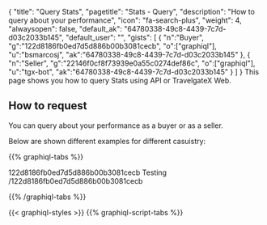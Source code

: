 {
"title": "Query Stats",
"pagetitle": "Stats - Query",
"description": "How to query about your performance",
"icon": "fa-search-plus",
"weight": 4,
"alwaysopen": false,
"default_ak": "64780338-49c8-4439-7c7d-d03c2033b145",
"default_user": "",
"gists": [
    {
        "n":"Buyer",
        "g":"122d8186fb0ed7d5d886b00b3081cecb",
        "o":["graphiql"],
        "u":"bsmarcosj",
        "ak":"64780338-49c8-4439-7c7d-d03c2033b145"
    }, 
    {
        "n":"Seller",
        "g":"22146f0cf8f73939e0a55c0274def86c",
        "o":["graphiql"],
        "u":"tgx-bot",
        "ak":"64780338-49c8-4439-7c7d-d03c2033b145"
    }
        ]
}
This page shows you how to query Stats using API or TravelgateX Web.

## How to request

You can query about your performance as a buyer or as a seller.

Below are shown different examples for different casuistry:

{{% graphiql-tabs %}}

122d8186fb0ed7d5d886b00b3081cecb
Testing
/122d8186fb0ed7d5d886b00b3081cecb

{{% /graphiql-tabs %}}

{{< graphiql-styles >}}
{{% graphiql-script-tabs %}}